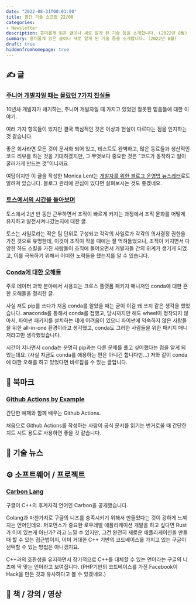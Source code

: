 ```yaml
---
date: "2022-08-31T00:01:00"
title: 월간 기술 스크랩 22/08
categories:
- Newsletter
description: 흥미롭게 읽은 글이나 새로 알게 된 기술 등을 소개합니다. (2022년 8월)
summary: 흥미롭게 읽은 글이나 새로 알게 된 기술 등을 소개합니다. (2022년 8월)
draft: true
hiddenfromhomepage: true
---
```


## ✍️ 글

### [주니어 개발자일 때는 몰랐던 7가지 진실들](https://monicalent.com/blog/2019/06/03/absolute-truths-unlearned-as-junior-developer/)

10년차 개발자가 얘기하는, 주니어 개발자일 때 가지고 있었던 잘못된 믿음들에 대한 이야기.

여러 가지 항목들이 있지만 결국 핵심적인 것은 이상과 현실이 다르다는 점을 인지하는 것 같습니다.

좋은 회사라면 모든 것이 문서화 되어 있고, 테스트도 완벽하고, 많은 동료들과 생산적인 코드 리뷰를 하는 것을 기대하겠지만,
그 무엇보다 중요한 것은 "코드가 동작하고 일이 굴러가게 만드는 것"이니까요.

여담이지만 이 글을 작성한 Monica Lent는 [개발자를 위한 블로그 운영법 뉴스레터](https://bloggingfordevs.com/)로도 알려져 있습니다.
블로그 관리에 관심이 있다면 살펴보시는 것도 좋겠네요.

### [토스에서의 시간을 돌아보며](https://evan-moon.github.io/2022/05/07/toss-retrospective/)

토스에서 2년 반 동안 근무하면서 조직이 빠르게 커지는 과정에서
조직 문화를 어떻게 유지하고 발전시켜나갔는지에 대한 글.

토스는 사일로라는 작은 팀 단위로 구성되고 각각의 사일로가 각각의 의사결정 권한을 가진 것으로 유명한데,
이것이 조직이 작을 때에는 잘 먹혀들었으나, 조직이 커지면서 다양한 하드 스킬을 가진 사람들이 조직에 들어오면서
개발자들 간의 위계가 생기게 되었고, 이를 극복하기 위해서 어떠한 노력들을 했는지를 알 수 있습니다.

### [Conda에 대한 오해들](https://jakevdp.github.io/blog/2016/08/25/conda-myths-and-misconceptions/)

주로 데이터 과학 분야에서 사용되는 크로스 플랫폼 패키지 매니저인 conda에 대한 흔한 오해들을 정리한 글.

사실 저도 pip를 쓰다가 처음 conda를 알았을 때는 굳이 이걸 왜 쓰지 같은 생각을 했었습니다.
anaconda를 통해서 conda를 접했고, 당시까지만 해도 wheel이 정착되지 않아서,
파이썬 패키지를 설치하는 데에 어려움이 있으니 파이썬에 익숙하지 않은 사람들을 위한
all-in-one 환경이라고 생각했고, conda도 그러한 사람들을 위한 패키지 매니저라고만 생각했었습니다.

시간이 지나면서 conda는 분명히 pip과는 다른 문제를 풀고 싶어했다는 점을 알게 되었는데요.
(사실 지금도 conda를 애용하는 편은 아니긴 합니다만...)
저와 같이 conda에 대한 오해를 하고 있었다면 바로잡을 수 있는 글입니다.

## 📌 북마크

### [Github Actions by Example](https://www.actionsbyexample.com/)

간단한 예제와 함께 배우는 Github Actions.

처음으로 Github Actions를 작성하는 사람이
공식 문서를 읽기는 번거로울 때 간단한 치트 시트 용도로 사용하면 좋을 것 같습니다.


## 📰 기술 뉴스

## ⚙️ 소프트웨어 / 프로젝트

### [Carbon Lang](https://github.com/carbon-language/carbon-lang)

구글이 C++의 후계자격 언어인 Carbon을 공개했습니다.

Golang과 마찬가지로 구글의 니즈를 충족시키기 위해서 만들었다는 것이 강하게 느껴지는 언어인데요.
퍼포먼스가 중요한 로우레벨 애플리케이션 개발을 하고 싶다면 Rust가 이미 있는게 아닌가? 라고 느낄 수 있지만,
그건 완전히 새로운 애플리케이션을 만들때 할 수 있는 접근법이지, 이미 거대한 C++ 기반의 코드베이스를 가지고 있는
구글이 선택할 수 있는 방법은 아니겠지요.

C++과의 호환성을 유지하면서 장기적으로 C++를 대체할 수 있는 언어라는 구글의 니즈에 딱 맞는 언어라고 보여집니다.
(PHP기반의 코드베이스를 가진 Facebook이 Hack을 만든 것과 유사하다고 볼 수 있겠네요.)


## 📙 책 / 강의 / 영상
